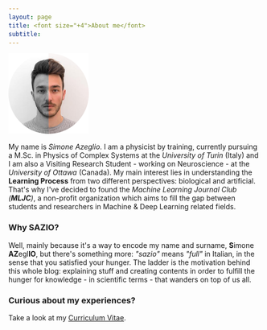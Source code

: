 ```yaml
---
layout: page
title: <font size="+4">About me</font>
subtitle: 
---
```


<img src="/assets/img/Me.png" width="160" height="160"/> 

My name is *Simone Azeglio*. I am a physicist by training, currently pursuing a M.Sc. in Physics of Complex Systems at the *University of Turin* (Italy) and I am also a Visiting Research Student - working on Neuroscience - at the *University of Ottawa* (Canada). My main interest lies in understanding the **Learning Process** from two different perspectives: biological and artificial. That's why I've decided to found the *Machine Learning Journal Club (**MLJC**)*, a non-profit organization which aims to fill the gap between students and researchers in Machine & Deep Learning related fields. 

### Why SAZIO? 
Well, mainly because it's a way to encode my name and surname, **S**imone **AZ**egl**IO**, but there's something more: *"sazio"* means *"full"* in Italian, in the sense that you satisfied your hunger. The ladder is the motivation behind this whole blog: explaining stuff and creating contents in order to fulfill the hunger for knowledge - in scientific terms - that wanders on top of us all. 

### Curious about my experiences? 
Take a look at my [Curriculum Vitae](https://github.com/sazio/sazio.github.io/blob/master/assets/img/CV_Azeglio.pdf).
